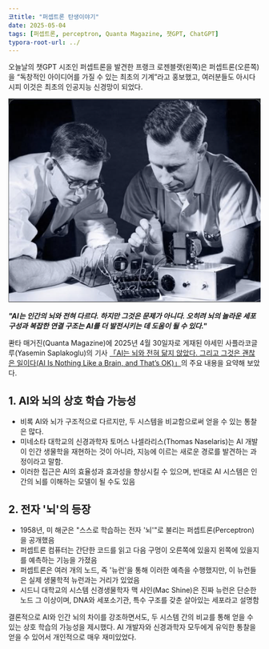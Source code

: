 ```yaml
---
코title: "퍼셉트론 탄생이야기"
date: 2025-05-04
tags: [퍼셉트론, perceptron, Quanta Magazine, 챗GPT, ChatGPT]
typora-root-url: ../
---
```


오늘날의 챗GPT 시조인 퍼셉트론을 발견한 프랭크 로젠블랫(왼쪽)은 퍼셉트론(오른쪽)을 “독창적인 아이디어를 가질 수 있는 최초의 기계”라고 홍보했고, 여러분들도 아시다시피 이것은 최초의 인공지능 신경망이 되었다.

![그림 - 퍼셉트론](/../images/2025-05/Perceptron.png)


***"AI는 인간의 뇌와 전혀 다르다. 하지만 그것은 문제가 아니다. 오히려 뇌의 놀라운 세포 구성과 복잡한 연결 구조는 AI를 더 발전시키는 데 도움이 될 수 있다."***

콴타 매거진(Quanta Magazine)에 2025년 4월 30일자로 게재된 야세민 사플라코글루(Yasemin Saplakoglu)의 기사 [「AI는 뇌와 전혀 닮지 않았다. 그리고 그것은 괜찮은 일이다(AI Is Nothing Like a Brain, and That’s OK)」](https://www.quantamagazine.org/ai-is-nothing-like-a-brain-and-thats-ok-20250430/)의 주요 내용을 요약해 보았다.

## 1. AI와 뇌의 상호 학습 가능성

* 비록 AI와 뇌가 구조적으로 다르지만, 두 시스템을 비교함으로써 얻을 수 있는 통찰은 많다.
* 미네소타 대학교의 신경과학자 토머스 나셀라리스(Thomas Naselaris)는 AI 개발이 인간 생물학을 재현하는 것이 아니라, 지능에 이르는 새로운 경로를 발견하는 과정이라고 말함.
* 이러한 접근은 AI의 효율성과 효과성을 향상시킬 수 있으며, 반대로 AI 시스템은 인간의 뇌를 이해하는 모델이 될 수도 있음



## 2. 전자 '뇌'의 등장

* 1958년, 미 해군은 "스스로 학습하는 전자 '뇌'"로 불리는 퍼셉트론(Perceptron)을 공개했음
* 퍼셉트론 컴퓨터는 간단한 코드를 읽고 다음 구멍이 오른쪽에 있을지 왼쪽에 있을지를 예측하는 기능을 가졌음
* 퍼셉트론은 여러 개의 노드, 즉 '뉴런'을 통해 이러한 예측을 수행했지만, 이 뉴런들은 실제 생물학적 뉴런과는 거리가 있었음
* 시드니 대학교의 시스템 신경생물학자 맥 샤인(Mac Shine)은 진짜 뉴런은 단순한 노드 그 이상이며, DNA와 세포소기관, 특수 구조를 갖춘 살아있는 세포라고 설명함



결론적으로 AI와 인간 뇌의 차이를 강조하면서도, 두 시스템 간의 비교를 통해 얻을 수 있는 상호 학습의 가능성을 제시했다. AI 개발자와 신경과학자 모두에게 유익한 통찰을 얻을 수 있어서 개인적으로 매우 재미있었다. 
